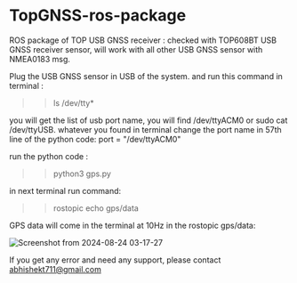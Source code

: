 # TopGNSS-ros-package
ROS package of TOP USB GNSS receiver : checked with TOP608BT USB GNSS receiver sensor, will work with all other USB GNSS sensor with NMEA0183 msg.

Plug the USB GNSS sensor in USB of the system. and run this command in terminal : 
>> ls /dev/tty*

you will get the list of usb port name, you will find /dev/ttyACM0 or sudo cat /dev/ttyUSB. 
whatever you found in terminal change the port name in 57th line of the python code: port = "/dev/ttyACM0"

run the python code : 
>>python3 gps.py

in next terminal run command: 
>>rostopic echo gps/data

GPS data will come in the terminal at 10Hz in the rostopic gps/data:



![Screenshot from 2024-08-24 03-17-27](https://github.com/user-attachments/assets/cbc030b8-c61c-40c4-8ea3-a76fef39d412)



If you get any error and need any support, please contact abhishekt711@gmail.com
